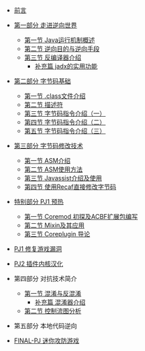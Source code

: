 <!-- Docsify/_sidebar.md -->
- [前言](/) 
- [第一部分 走进逆向世界](/part1/intro)
  - [第一节 Java运行机制概述](/part1/chapter1/L1)
  - [第二节 逆向目的与逆向手段](/part1/chapter2/L2)
  - [第三节 反编译器介绍](/part1/chapter3/L3)
    - [补充篇 jadx的实用功能](/part1/chapter3/EX1)
- [第二部分 字节码基础](/part2/intro)
  - [第一节 .class文件介绍](/part2/chapter1/L1)
  - [第二节 描述符](/part2/chapter2/L2)
  - [第三节 字节码指令介绍（一）](/part2/chapter3/L3)
  - [第四节 字节码指令介绍（二）](/part2/chapter4/L4)
  - [第五节 字节码指令介绍（三）](/part2/chapter5/L5)
  
- [第三部分 字节码修改技术](/part3/intro)
  - [第一节 ASM介绍](/part3/chapter1/L1)
  - [第二节 ASM使用方法](/part3/chapter2/L2)
  - [第三节 Javassist介绍及使用](/part3/chapter3/L3)
  - [第四节 使用Recaf直接修改字节码](/part3/chapter4/L4)

- [特别部分 PJ1 预热](/part-pj1WU/intro.md)
  - [第一节 Coremod 初探及ACBF扩展包编写](/part-pj1WU/chapter1/L1)
  - [第二节 Mixin及其应用](/part-pj1WU/chapter2/L2)
  - [第三节 Coreplugin 导论](/part-pj1WU/chapter3/L3)
- [PJ1 修复游戏漏洞](pj1/PJ1)
- [PJ2 插件内核汉化](pj2/PJ2)

- 第四部分 对抗技术简介
  - [第一节 混淆与反混淆](/part4/chapter1/L1)
    - [补充篇 混淆器介绍](/part4/chapter1/EX1)
  - [第二节 控制流图分析](/part4/chapter2/L2)

- 第五部分 本地代码逆向

- [FINAL-PJ 迷你攻防游戏](FPJ/FPJ)